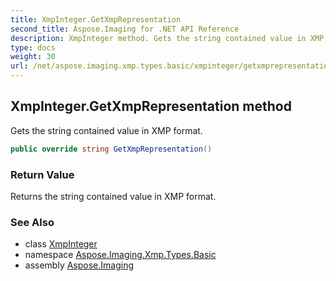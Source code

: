 ```yaml
---
title: XmpInteger.GetXmpRepresentation
second_title: Aspose.Imaging for .NET API Reference
description: XmpInteger method. Gets the string contained value in XMP format
type: docs
weight: 30
url: /net/aspose.imaging.xmp.types.basic/xmpinteger/getxmprepresentation/
---
```

## XmpInteger.GetXmpRepresentation method

Gets the string contained value in XMP format.

```csharp
public override string GetXmpRepresentation()
```

### Return Value

Returns the string contained value in XMP format.

### See Also

* class [XmpInteger](../)
* namespace [Aspose.Imaging.Xmp.Types.Basic](../../xmpinteger/)
* assembly [Aspose.Imaging](../../../)


